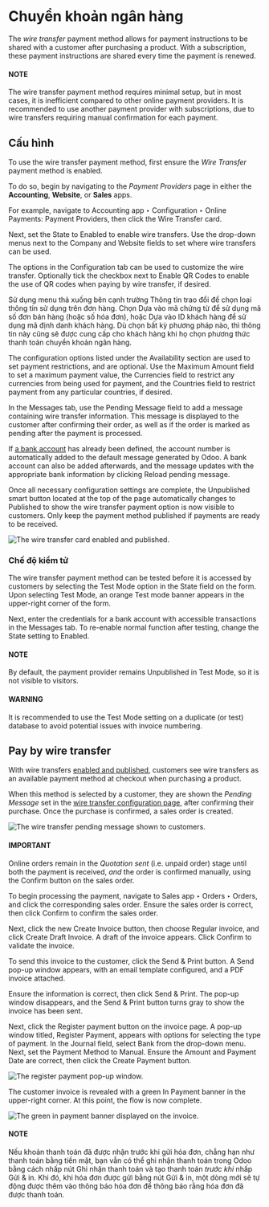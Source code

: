 # Chuyển khoản ngân hàng

The *wire transfer* payment method allows for payment instructions to be shared with a customer
after purchasing a product. With a subscription, these payment instructions are shared every time
the payment is renewed.

#### NOTE
The wire transfer payment method requires minimal setup, but in most cases, it is inefficient
compared to other online payment providers. It is recommended to use another payment provider
with subscriptions, due to wire transfers requiring manual confirmation for each payment.

<a id="subscriptions-wire-transfer-configuration"></a>

## Cấu hình

To use the wire transfer payment method, first ensure the *Wire Transfer* payment method is enabled.

To do so, begin by navigating to the *Payment Providers* page in either the **Accounting**,
**Website**, or **Sales** apps.

For example, navigate to Accounting app ‣ Configuration ‣ Online Payments:
Payment Providers, then click the Wire Transfer card.

Next, set the State to Enabled to enable wire transfers. Use the drop-down
menus next to the Company and Website fields to set where wire transfers can
be used.

The options in the Configuration tab can be used to customize the wire transfer.
Optionally tick the checkbox next to Enable QR Codes to enable the use of QR codes when
paying by wire transfer, if desired.

Sử dụng menu thả xuống bên cạnh trường Thông tin trao đổi để chọn loại thông tin sử dụng trên đơn hàng. Chọn Dựa vào mã chứng từ để sử dụng mã số đơn bán hàng (hoặc số hóa đơn), hoặc Dựa vào ID khách hàng để sử dụng mã định danh khách hàng.  Dù chọn bất kỳ phương pháp nào, thì thông tin này cũng sẽ được cung cấp cho khách hàng khi họ chọn phương thức thanh toán chuyển khoản ngân hàng.

The configuration options listed under the Availability section are used to set payment
restrictions, and are optional. Use the Maximum Amount field to set a maximum payment
value, the Currencies field to restrict any currencies from being used for payment, and
the Countries field to restrict payment from any particular countries, if desired.

In the Messages tab, use the Pending Message field to add a message
containing wire transfer information. This message is displayed to the customer after confirming
their order, as well as if the order is marked as pending after the payment is processed.

If [a bank account](../../../finance/accounting/bank.md) has already been defined, the account
number is automatically added to the default message generated by Odoo. A bank account can also be
added afterwards, and the message updates with the appropriate bank information by clicking
<i class="fa fa-refresh"></i> Reload pending message.

Once all necessary configuration settings are complete, the <i class="fa fa-eye-slash"></i>
Unpublished smart button located at the top of the page automatically changes to
<i class="fa fa-globe"></i> Published to show the wire transfer payment option is now visible
to customers. Only keep the payment method published if payments are ready to be received.

![The wire transfer card enabled and published.](applications/sales/subscriptions/payment_providers/wire_transfer/wire-transfer-published.png)

### Chế độ kiểm tử

The wire transfer payment method can be tested before it is accessed by customers by selecting the
Test Mode option in the State field on the form. Upon selecting
Test Mode, an orange Test mode banner appears in the upper-right corner of
the form.

Next, enter the credentials for a bank account with accessible transactions in the
Messages tab. To re-enable normal function after testing, change the State
setting to Enabled.

#### NOTE
By default, the payment provider remains Unpublished in Test Mode, so it
is not visible to visitors.

#### WARNING
It is recommended to use the Test Mode setting on a duplicate (or test) database to
avoid potential issues with invoice numbering.

<a id="subscriptions-wire-transfer-payment"></a>

## Pay by wire transfer

With wire transfers [enabled and published](#subscriptions-wire-transfer-configuration),
customers see wire transfers as an available payment method at checkout when purchasing a product.

When this method is selected by a customer, they are shown the *Pending Message* set in the
[wire transfer configuration page](#subscriptions-wire-transfer-configuration), after
confirming their purchase. Once the purchase is confirmed, a sales order is created.

![The wire transfer pending message shown to customers.](applications/sales/subscriptions/payment_providers/wire_transfer/payment-instructions-checkout.png)

#### IMPORTANT
Online orders remain in the *Quotation sent* (i.e. unpaid order) stage until both the payment is
received, *and* the order is confirmed manually, using the Confirm button on the
sales order.

To begin processing the payment, navigate to Sales app ‣ Orders ‣ Orders, and
click the corresponding sales order. Ensure the sales order is correct, then click
Confirm to confirm the sales order.

Next, click the new Create Invoice button, then choose Regular invoice, and
click Create Draft Invoice. A draft of the invoice appears. Click Confirm to
validate the invoice.

To send this invoice to the customer, click the Send & Print button. A Send
pop-up window appears, with an email template configured, and a PDF invoice attached.

Ensure the information is correct, then click Send & Print. The pop-up window
disappears, and the Send & Print button turns gray to show the invoice has been sent.

Next, click the Register payment button on the invoice page. A pop-up window titled,
Register Payment, appears with options for selecting the type of payment. In the
Journal field, select Bank from the drop-down menu. Next, set the
Payment Method to Manual. Ensure the Amount and
Payment Date are correct, then click the Create Payment button.

![The register payment pop-up window.](applications/sales/subscriptions/payment_providers/wire_transfer/register-payment.png)

The customer invoice is revealed with a green In Payment banner in the upper-right
corner. At this point, the flow is now complete.

![The green in payment banner displayed on the invoice.](applications/sales/subscriptions/payment_providers/wire_transfer/in-payment-banner.png)

#### NOTE
Nếu khoản thanh toán đã được nhận trước khi gửi hóa đơn, chẳng hạn như thanh toán bằng tiền mặt, bạn vẫn có thể ghi nhận thanh toán trong Odoo bằng cách nhấp nút Ghi nhận thanh toán và tạo thanh toán *trước khi* nhấp Gửi & in. Khi đó, khi hóa đơn được gửi bằng nút Gửi & in, một dòng mới sẽ tự động được thêm vào thông báo hóa đơn để thông báo rằng hóa đơn đã được thanh toán.
